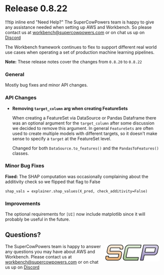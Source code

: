 # Release 0.8.22

!!!tip inline end "Need Help?"
    The SuperCowPowers team is happy to give any assistance needed when setting up AWS and Workbench. So please contact us at [workbench@supercowpowers.com](mailto:workbench@supercowpowers.com) or on chat us up on [Discord](https://discord.gg/WHAJuz8sw8) 

The Workbench framework continues to flex to support different real world use cases when operating a set of production machine learning pipelines.

**Note:** These release notes cover the changes from `0.8.20` to `0.8.22`


### General
Mostly bug fixes and minor API changes.

### API Changes

- **Removing `target_column` arg when creating FeatureSets**
    
    When creating a FeatureSet via DataSource or Pandas Dataframe there was an optional argument for the `target_column` after some discussion we decided to remove this argument. In general `FeatureSets` are often used to create multiple models with different targets, so it doesn't make sense to specify a `target` at the FeatureSet level.
    
    Changed for both `DataSource.to_features()` and the `PandasToFeatures()` classes.
	
	
### Minor Bug Fixes
**Fixed:** The SHAP computation was occasionally complaining about the additivity check so we flipped that flag to False

```
shap_vals = explainer.shap_values(X_pred, check_additivity=False)
```
 
### Improvements
The optional requirements for `[UI]` now include matplotlib since it will probably be useful in the future.

## Questions?
<img align="right" src="../../../images/scp.png" width="180">

The SuperCowPowers team is happy to answer any questions you may have about AWS and Workbench. Please contact us at [workbench@supercowpowers.com](mailto:workbench@supercowpowers.com) or on chat us up on [Discord](https://discord.gg/WHAJuz8sw8) 


